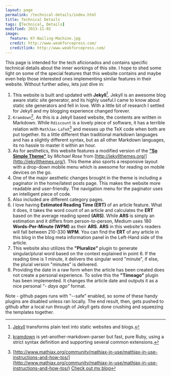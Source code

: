 ```yaml
---
layout: page
permalink: /technical-details/index.html
title: Technical Details
tags: [Technical, Details]
modified: 2013-11-02
image:
  feature: KY-Nailing-Machine.jpg
  credit: http://www.weakforcepress.com/
  creditlink: http://www.weakforcepress.com/
---
```


This page is intended for the tech aficionados and contains specific technical details about the inner workings of this site. I hope to shed some light on some of the special features that this website contains and maybe even help those interested ones implementing similar features in their website. Without further adieu, lets just dive in:

1. This website is built and updated with **Jekyll**[^1]. Jekyll is an awesome blog aware static site generator, and its highly useful.I came to know about static site generators and fell in love. With a little bit of research I settled for Jekyll and my blogging experience changed forever.
1. `Kramdown`[^2]. As this is a Jekyll based website, the contents are written in Markdown. While `Rdiscount` is a lovely piece of software, it has a terrible relation with `MathJax-LaTeX`[^3] and messes up the TeX code when both are put together. Its a little different than traditional markdown languages and has a slightly different syntax, but as all other Markdown languages, its no hassle to master it within an hour.
1. As for aesthetics, this website features a modified version of the **["So Simple Theme"](http://jekyllthemes.org/themes/so-simple/)** by *Michael Rose* from [http://jekyllthemes.org/](http://jekyllthemes.org/). This theme also sports a responsive layout with a drop-down mobile menu which is awesome for reading on mobile devices on the go.
1. One of the major aesthetic changes brought in the theme is including a paginator in the home/latest posts page. This makes the website more readable and user-friendly. The navigation menu for the paginator uses an intelligent piece of code.
1. Also included are different category pages.
1. I love having **Estimated Reading Time (ERT)** of an article feature. What it does, it takes the word count of an article and calculates the **ERT** based on the average reading speed **(ARS)**. While **ARS** is simply an estimation and it differs from person-to-person, Medium uses 180 **Words-Per-Minute (WPM)** as their **ARS**.  **ARS** in this website's readers will fall between 210-330 **WPM**. You can find the **ERT** of any article in this blog in the blog meta information panel in the Left-Hand side of the article.
1. This website also utilizes the **"Pluralize"** plugin to generate singular/plural word based on the context explained in point 6. If the reading time is 1 minute, it delivers the singular word "minute", if else, the plural version "minutes" is delivered.
1. Providing the date in a raw form when the article has been created does not create a personal experience. To solve this the **"Timeago"** plugin has been implemented. It changes the article date and outputs it as a nice personal *"- days ago"* format.

Note - github pages runs with "--safe" enabled, so some of these handy plugins are disabled unless ran locally. The end result, then, gets pushed to github after a local run through of Jekyll gets done crushing and squeezing the templates together.

[^1]: [Jekyll](http://jekyllrb.com/) transforms plain text into static websites and blogs.
[^2]: [kramdown](https://github.com/gettalong/kramdown) is yet-another-markdown-parser but fast, pure Ruby, using a strict syntax definition and supporting several common extensions.
[^3]: [http://www.mathjax.org/community/mathjax-in-use/mathjax-in-use-instructions-and-how-tos/](http://www.mathjax.org/community/mathjax-in-use/mathjax-in-use-instructions-and-how-tos/)
<a markdown="0" href="{{ site.url }}" class="btn">Check out my blog</a>
